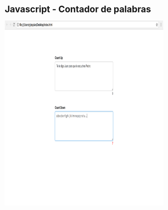 Javascript - Contador de palabras
=========================

<p align="center">
<img src="https://github.com/ginppian/contadorPalabras-js/blob/master/imgs/img1.png" width="1280" height="590">
</p>